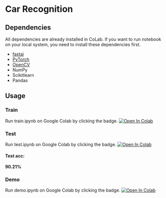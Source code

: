 # Car Recognition

## Dependencies
All dependencies are already installed in CoLab. If you want to run notebook on your local system, you need to install these dependencies first. 

- [fastai](https://github.com/fastai/fastai/blob/master/README.md#installation)
- [PyTorch](https://pytorch.org/get-started/locally/)
- [OpenCV](https://opencv-python-tutroals.readthedocs.io/en/latest/)
- NumPy
- Scikitlearn
- Pandas


## Usage

### Train

Run train.ipynb on Google Colab by clicking the badge. [![Open In Colab](https://colab.research.google.com/assets/colab-badge.svg)](https://colab.research.google.com/github/nithiroj/car-recognition/blob/master/train.ipynb)

### Test

Run test.ipynb on Google Colab by clicking the badge. [![Open In Colab](https://colab.research.google.com/assets/colab-badge.svg)](https://colab.research.google.com/github/nithiroj/car-recognition/blob/master/test.ipynb)

#### Test acc:
**90.21%**

### Demo
Run demo.ipynb on Google Colab by clicking the badge. [![Open In Colab](https://colab.research.google.com/assets/colab-badge.svg)](https://colab.research.google.com/github/nithiroj/car-recognition/blob/master/demo.ipynb)

